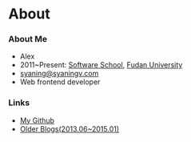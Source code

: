 # About

### About Me

* Alex
* 2011~Present: [Software School](http://www.software.fudan.edu.cn/), [Fudan University](http://www.fudan.edu.cn/)
* syaning@syaningv.com
* Web frontend developer

### Links

* [My Github](https://github.com/syaning)
* [Older Blogs(2013.06~2015.01)](https://github.com/syaning/older-blogs)
